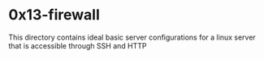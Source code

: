 # 0x13-firewall  
This directory contains ideal basic server configurations for a linux server that is accessible through SSH and HTTP
